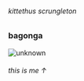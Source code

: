 ###### kittethus scrungleton
### bagonga
![unknown](https://user-images.githubusercontent.com/97140641/171177621-83af98e2-863a-4a6f-9461-d7343dbb7d83.png)
###### this is me ↑

